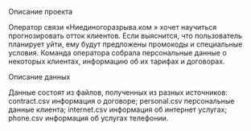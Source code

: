 Описание проекта

Оператор связи «Ниединогоразрыва.ком » хочет научиться прогнозировать
отток клиентов. Если выяснится, что пользователь планирует уйти, ему будут
предложены промокоды и специальные условия. Команда оператора
собрала персональные данные о некоторых клиентах, информацию об их
тарифах и договорах.

Описание данных

Данные состоят из файлов, полученных из разных источников:
contract.csv
информация о договоре;
personal.csv
персональные данные клиента;
internet.csv
информация об интернет услугах;
phone.csv
информация об услугах телефонии.

